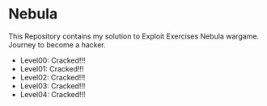 # Nebula
This Repository contains my solution to Exploit Exercises Nebula wargame. Journey to become a hacker.
* Level00: Cracked!!!
* Level01: Cracked!!!
* Level02: Cracked!!!
* Level03: Cracked!!!
* Level04: Cracked!!!
